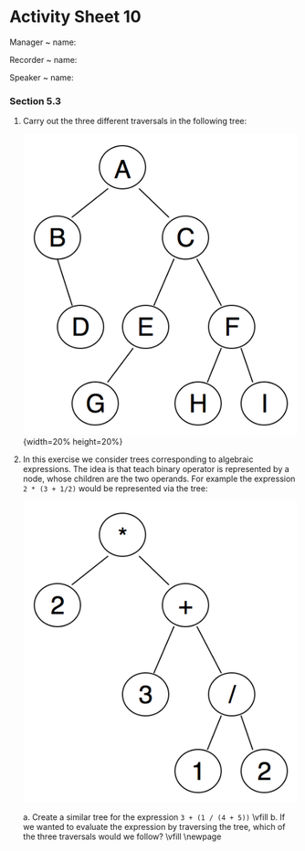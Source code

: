 # Activity Sheet 10

Manager
  ~ name:

Recorder
  ~ name:

Speaker
  ~ name:

### Section 5.3

1. Carry out the three different traversals in the following tree:

    ![Tree traversal practice](../images/tree_traversal.png){width=20% height=20%}

2. In this exercise we consider trees corresponding to algebraic expressions. The idea is that teach binary operator is represented by a node, whose children are the two operands. For example the expression `2 * (3 + 1/2)` would be represented via the tree:

    ![Expression tree](../images/parse_tree.png)

    a. Create a similar tree for the expression `3 + (1 / (4 + 5))`
    \vfill
    b. If we wanted to evaluate the expression by traversing the tree, which of the three traversals would we follow?
    \vfill
    \newpage
